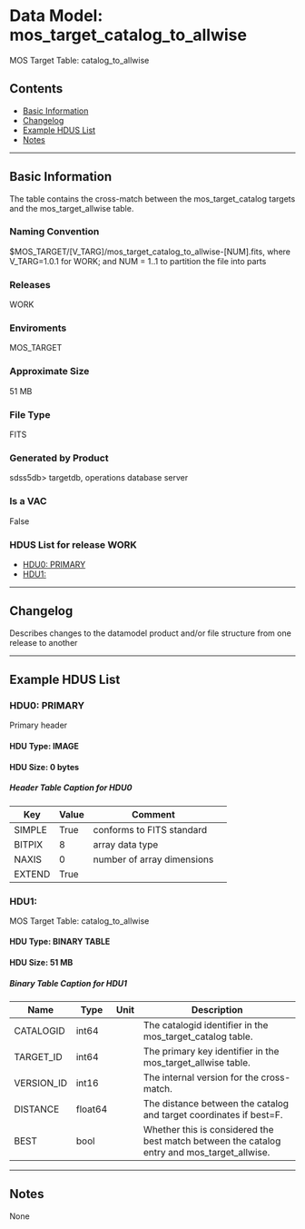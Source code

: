 # Data Model: mos_target_catalog_to_allwise


MOS Target Table: catalog_to_allwise


## Contents
- [Basic Information](#basic-information)
- [Changelog](#changelog)
- [Example HDUS List](#example-hdus-list)
- [Notes](#notes)

---

## Basic Information
The table contains the cross-match between the mos_target_catalog targets and the mos_target_allwise table.

### Naming Convention
$MOS_TARGET/[V_TARG]/mos_target_catalog_to_allwise-[NUM].fits, where V_TARG=1.0.1 for WORK; and NUM = 1..1 to partition the file into parts

### Releases
WORK

### Enviroments
MOS_TARGET

### Approximate Size
51 MB

### File Type
FITS

### Generated by Product
sdss5db> targetdb, operations database server

### Is a VAC
False

### HDUS List for release WORK
  - [HDU0: PRIMARY](#hdu0-primary)
  - [HDU1: ](#hdu1-)

---

## Changelog
Describes changes to the datamodel product and/or file structure from one release to another

---
## Example HDUS List

### HDU0: PRIMARY
Primary header

#### HDU Type: IMAGE
#### HDU Size:  0 bytes

##### Header Table Caption for HDU0
Key | Value | Comment | |
| --- | --- | --- | --- |
| SIMPLE | True | conforms to FITS standard |
| BITPIX | 8 | array data type |
| NAXIS | 0 | number of array dimensions |
| EXTEND | True |  |



### HDU1: 
MOS Target Table: catalog_to_allwise

#### HDU Type: BINARY TABLE
#### HDU Size:  51 MB


##### Binary Table Caption for HDU1
Name | Type | Unit | Description |
| --- | --- | --- | --- |
 | CATALOGID | int64 |  | The catalogid identifier in the mos_target_catalog table. |
 | TARGET_ID | int64 |  | The primary key identifier in the mos_target_allwise table. |
 | VERSION_ID | int16 |  | The internal version for the cross-match. |
 | DISTANCE | float64 |  | The distance between the catalog and target coordinates if best=F. |
 | BEST | bool |  | Whether this is considered the best match between the catalog entry and mos_target_allwise. |



---
## Notes
None